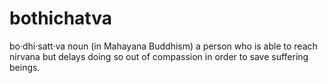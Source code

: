 # bothichatva
 bo·dhi·satt·va noun (in Mahayana Buddhism) a person who is able to reach nirvana but delays doing so out of compassion in order to save suffering beings.

